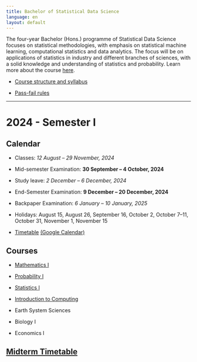 ```yaml
---
title: Bachelor of Statistical Data Science
language: en
layout: default
---
```



The four-year Bachelor (Hons.) programme of Statistical Data Science
focuses on statistical methodologies, with emphasis on statistical
machine learning, computational statistics and data analytics. The
focus will be on applications of statistics in industry and different
branches of sciences, with a solid knowledge and understanding of
statistics and probability. Learn more about the course
[here](https://www.isical.ac.in/~deanweb/bsds.html).

* [Course structure and syllabus](https://www.isical.ac.in/~deanweb/BSDS-Syllabus-Year-2024.pdf)

* [Pass-fail rules](https://www.isical.ac.in/sites/default/files/pdf/BSDS-Pass-Fail-policy.pdf)

* * *

# 2024 - Semester I

## Calendar

* Classes: _12 August – 29 November, 2024_
* Mid-semester Examination: __30 September – 4 October, 2024__
* Study leave: _2 December – 6 December, 2024_
* End-Semester Examination: __9 December – 20 December, 2024__
* Backpaper Examination: _6 January – 10 January, 2025_

* Holidays: August 15, August 26, September 16, October 2, October 7–11, October 31, November 1, November 15

* [Timetable](documents/timetable-week-3+.pdf) [(Google Calendar)](https://calendar.google.com/calendar/u/3?cid=MmE2ZjBiYTcwNzQxMjJlMzY2MjE0YTEwMzYzMmE0YmViZGZmNjM2M2EzZWEwYTk5YzM3NTI5ZDg0NDkxNjI4MkBncm91cC5jYWxlbmRhci5nb29nbGUuY29t)


## Courses

* [Mathematics I](https://sites.google.com/view/parthanilroy/home/teaching/mathematics-i)

* [Probability I](https://www.isid.ac.in/~antar/Teaching/Fall-2024/)

* [Statistics I](https://deepayan.github.io/BSDS/2024-01-DE/)

* [Introduction to Computing](https://www.isical.ac.in/~malaybhattacharyya/Courses/In2Comp/Fall2024)

* Earth System Sciences

* Biology I

* Economics I

## [Midterm Timetable](documents/midterm.pdf)
